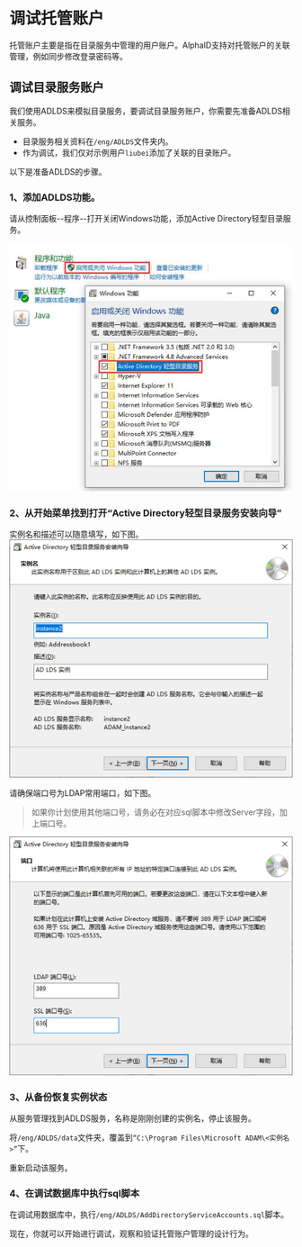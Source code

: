 # 调试托管账户

托管账户主要是指在目录服务中管理的用户账户。AlphaID支持对托管账户的关联管理，例如同步修改登录密码等。

## 调试目录服务账户

我们使用ADLDS来模拟目录服务，要调试目录服务账户，你需要先准备ADLDS相关服务。

- 目录服务相关资料在`/eng/ADLDS`文件夹内。
- 作为调试，我们仅对示例用户`liubei`添加了关联的目录账户。

以下是准备ADLDS的步骤。

### 1、添加ADLDS功能。

请从控制面板--程序--打开关闭Windows功能，添加Active Directory轻型目录服务。

![安装Active Directory轻型目录服务](/docs/Toturials/Install-AD-LDS.jpg)

### 2、从开始菜单找到打开“Active Directory轻型目录服务安装向导”

实例名和描述可以随意填写，如下图。
![](/docs/Toturials/Add-ADLDS-instance-wizard1.png)

请确保端口号为LDAP常用端口，如下图。

> 如果你计划使用其他端口号，请务必在对应sql脚本中修改Server字段，加上端口号。

![](/docs/Toturials/Add-ADLDS-instance-wizard2.png)

### 3、从备份恢复实例状态

从服务管理找到ADLDS服务，名称是刚刚创建的实例名，停止该服务。

将`/eng/ADLDS/data`文件夹，覆盖到`“C:\Program Files\Microsoft ADAM\<实例名>”`下。

重新启动该服务。

### 4、在调试数据库中执行sql脚本

在调试用数据库中，执行`/eng/ADLDS/AddDirectoryServiceAccounts.sql`脚本。

现在，你就可以开始进行调试，观察和验证托管账户管理的设计行为。